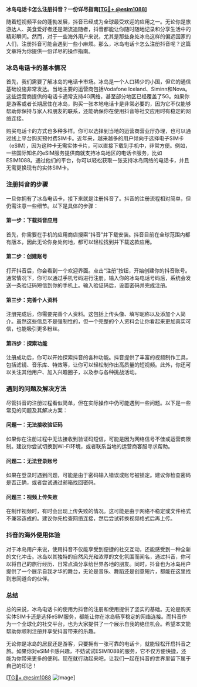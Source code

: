 **冰岛电话卡怎么注册抖音？一份详尽指南[[TG💪+ @esim1088](https://t.me/s/esim1088)]**

随着短视频平台的蓬勃发展，抖音已经成为全球最受欢迎的应用之一。无论你是旅游达人、美食爱好者还是潮流追随者，抖音都能让你随时随地记录和分享生活中的精彩瞬间。然而，对于一些海外用户来说，尤其是那些身处冰岛这样的偏远国家的人们，注册抖音可能会遇到一些小麻烦。那么，冰岛电话卡怎么注册抖音呢？这篇文章将为你提供一份详尽的操作指南。

### 冰岛电话卡的基本情况

首先，我们需要了解冰岛的电话卡市场。冰岛是一个人口稀少的小国，但它的通信基础设施非常发达。当地主要的运营商包括Vodafone Iceland、Siminn和Nova。这些运营商提供的电话卡通常支持4G网络，甚至部分地区已经覆盖了5G。如果你是游客或者长期居住在冰岛，购买一张本地电话卡是非常必要的，因为它不仅能够帮助你保持与家人和朋友的联系，还能确保你在使用抖音等社交应用时有稳定的网络连接。

购买电话卡的方式也多种多样。你可以选择到当地的运营商营业厅办理，也可以通过线上平台购买预付费SIM卡。近年来，越来越多的用户倾向于选择电子SIM卡（eSIM），因为这种卡无需实体卡片，可以直接下载到手机中，非常方便。例如，一些国际知名的eSIM服务提供商就支持冰岛地区的电话卡服务，比如ESIM1088。通过他们的平台，你可以轻松获取一张支持冰岛网络的电话卡，并且无需更换现有的实体SIM卡。

### 注册抖音的步骤

一旦你拥有了冰岛电话卡，接下来就是注册抖音了。抖音的注册流程相对简单，但仍需注意一些细节。以下是具体的步骤：

#### 第一步：下载抖音应用

首先，你需要在手机的应用商店搜索“抖音”并下载安装。抖音目前在全球范围内都有版本，因此无论你身处何地，都可以轻松找到并下载这款应用。

#### 第二步：创建账号

打开抖音后，你会看到一个欢迎界面。点击“注册”按钮，开始创建你的抖音账号。通常情况下，你可以通过手机号码进行注册。输入你的冰岛电话号码后，系统会发送一条验证码短信到你的手机上。输入验证码后，设置密码并完成注册。

#### 第三步：完善个人资料

注册完成后，你需要完善个人资料。这包括上传头像、填写昵称以及添加个人简介。虽然这些信息不是强制性的，但一个完整的个人资料会让你看起来更加真实可信，也能吸引更多粉丝。

#### 第四步：探索功能

注册成功后，你可以开始探索抖音的各种功能。抖音提供了丰富的视频制作工具，包括滤镜、音乐库、特效等，让你可以轻松制作出高质量的短视频。此外，你还可以关注其他用户、加入兴趣圈子，以及参与各种挑战活动。

### 遇到的问题及解决方法

尽管抖音的注册过程看似简单，但在实际操作中仍可能遇到一些问题。以下是一些常见的问题及其解决方案：

#### 问题一：无法接收验证码

如果你在注册过程中无法接收到验证码短信，可能是因为网络信号不佳或运营商限制。建议你尝试切换到Wi-Fi环境，或者联系当地的运营商客服寻求帮助。

#### 问题二：无法登录账号

如果在登录时遇到问题，可能是由于密码输入错误或账号被锁定。建议你检查密码是否正确，或者尝试通过邮箱找回密码。

#### 问题三：视频上传失败

在制作视频时，有时会出现上传失败的情况。这可能是由于网络不稳定或文件格式不兼容造成的。建议你先检查网络连接，然后尝试转换视频格式后再上传。

### 抖音的海外使用体验

对于冰岛用户来说，使用抖音不仅能享受到便捷的社交互动，还能感受到一种全新的文化冲击。冰岛以其独特的自然风光和浓厚的文化氛围而闻名，通过抖音，你可以将自己的旅行经历、日常点滴分享给世界各地的朋友。同时，抖音也为冰岛用户提供了一个展示自我才华的舞台，无论是音乐、舞蹈还是创意短片，都能在这里找到志同道合的伙伴。

### 总结

总的来说，冰岛电话卡的使用为抖音的注册和使用提供了坚实的基础。无论是购买实体SIM卡还是选择eSIM服务，都能让你在冰岛畅享稳定的网络连接。而抖音作为一个全球化的社交平台，也为大家提供了一个展示自我的绝佳机会。希望本文能帮助你顺利注册并享受抖音带来的乐趣。

无论你是冰岛的居民还是游客，只要拥有一张可靠的电话卡，就能轻松开启抖音之旅。如果你对eSIM卡感兴趣，不妨试试ESIM1088的服务，它不仅方便快捷，还能为你带来更多的便利。现在就行动起来吧，让我们一起在抖音的世界里留下属于自己的印记！

[[TG💪+ @esim1088](https://t.me/s/esim1088) ![Image](https://i.postimg.cc/4NQfJmqS/Snipaste-2025-05-13-00-14-12.png)]